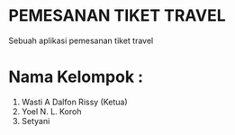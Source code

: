 PEMESANAN TIKET TRAVEL
================================================================================
Sebuah aplikasi pemesanan tiket travel

Nama Kelompok :
=================================

1. Wasti A Dalfon Rissy (Ketua)
2. Yoel N. L. Koroh
3. Setyani
